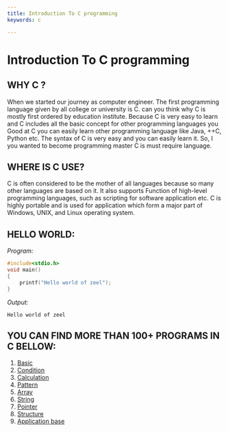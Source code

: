 ```yaml
---
title: Introduction To C programming
keywords: c

---
```



# Introduction To C programming


## WHY C ?

When we started our journey as computer engineer. The first programming language given by all college or university is C. can you think why C is mostly first ordered by education institute. Because C is very easy to learn and C includes all the basic concept for other programming languages you Good at C you can easily learn other programming language like Java, ++C, Python etc. The syntax of C is very easy and you can easily learn it. So, I you wanted to become programming master C is must require language.


## WHERE IS C USE?

C is often considered to be the mother of all languages because so many other languages are based on it. It also supports Function of high-level programming languages, such as scripting for software application etc. C is highly portable and is used for application which form a major part of Windows, UNIX, and Linux operating system.


## HELLO WORLD:

*Program:*

```c
#include<stdio.h>
void main()
{
    printf("Hello world of zeel");
}
```

*Output:*
```terminal
Hello world of zeel
```




## YOU CAN FIND  MORE THAN 100+ PROGRAMS IN C BELLOW:

1. [Basic](https://zeelcodder.tech/blog/c-basic)
2. [Condition](https://zeelcodder.tech/blog/c-condition)
3. [Calculation](https://zeelcodder.tech/blog/c-calculation)
4. [Pattern](https://zeelcodder.tech/blog/c-pattern)
5. [Array](https://zeelcodder.tech/blog/c-array)
6. [String](https://zeelcodder.tech/blog/c-string)
7. [Pointer](https://zeelcodder.tech/blog/c-pointer)
8. [Structure](https://zeelcodder.tech/blog/c-structure)
9. [Application base](https://zeelcodder.tech/blog/c-applications) 
